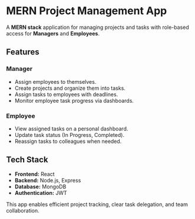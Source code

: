 # MERN Project Management App

A **MERN stack** application for managing projects and tasks with role-based access for **Managers** and **Employees**.

## Features

### Manager

* Assign employees to themselves.
* Create projects and organize them into tasks.
* Assign tasks to employees with deadlines.
* Monitor employee task progress via dashboards.

### Employee

* View assigned tasks on a personal dashboard.
* Update task status (In Progress, Completed).
* Reassign tasks to colleagues when needed.

## Tech Stack

* **Frontend:** React
* **Backend:** Node.js, Express
* **Database:** MongoDB
* **Authentication:** JWT

This app enables efficient project tracking, clear task delegation, and team collaboration.
